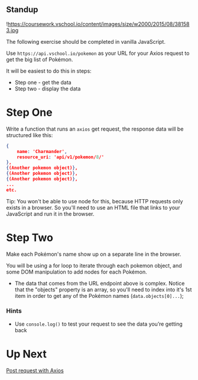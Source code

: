 ## Standup



!https://coursework.vschool.io/content/images/size/w2000/2015/08/381583.jpg

The following exercise should be completed in vanilla JavaScript.

Use `https://api.vschool.io/pokemon` as your URL for your Axios request to get the big list of Pokémon.

It will be easiest to do this in steps:

- Step one - get the data
- Step two - display the data

# **Step One**

Write a function that runs an `axios` get request, the response data will be structured like this:

```json
{
    name: 'Charmander',
    resource_uri: 'api/v1/pokemon/8/'
},
{(Another pokemon object)},
{(Another pokemon object)},
{(Another pokemon object)},
...
etc.

```

Tip: You won't be able to use node for this, because HTTP requests only exists in a browser. So you'll need to use an HTML file that links to your JavaScript and run it in the browser.

# **Step Two**

Make each Pokémon's name show up on a separate line in the browser.

You will be using a for loop to iterate through each pokemon object, and some DOM manipulation to add nodes for each Pokémon.

- The data that comes from the URL endpoint above is complex. Notice that the "objects" property is an array, so you'll need to index into it's 1st item in order to get any of the Pokémon names (`data.objects[0]...`);

### **Hints**

- Use `console.log()` to test your request to see the data you’re getting back

# Up Next

[Post request with Axios](https://www.notion.so/Post-request-with-Axios-370870791c9440d59bf0486fb9a3f00d?pvs=21)